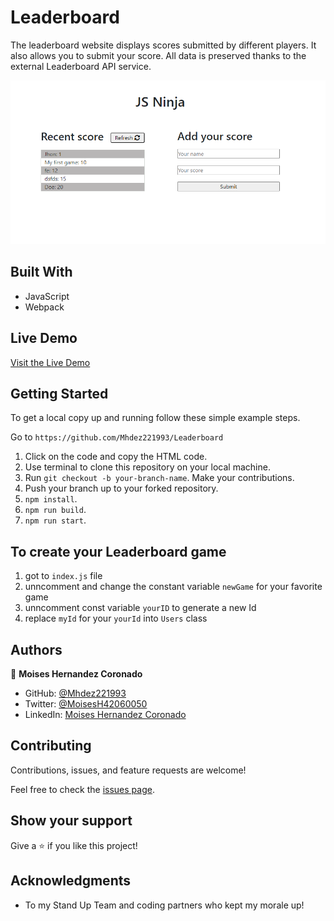 # Leaderboard
The leaderboard website displays scores submitted by different players. It also allows you to submit your score. All data is preserved thanks to the external Leaderboard API service.


![screenshot](leaderboard.png)

## Built With

- JavaScript
- Webpack


 ## Live Demo

[Visit the Live Demo](https://mhdez221993.github.io/Leaderboard/)
## Getting Started

To get a local copy up and running follow these simple example steps.

Go to `https://github.com/Mhdez221993/Leaderboard`

1. Click on the code and copy the HTML code.
2. Use terminal to clone this repository on your local machine.
3. Run <code>git checkout -b your-branch-name</code>. Make your contributions.
4. Push your branch up to your forked repository.
5. `npm install`.
5. `npm run build`.
5. `npm run start`.

## To create your Leaderboard game
1. got to `index.js` file
2. unncomment and change the constant variable `newGame` for your favorite game
3. unncomment const variable `yourID` to generate a new Id
4. replace `myId` for your `yourId` into `Users` class



## Authors


👤 **Moises Hernandez Coronado**

- GitHub: [@Mhdez221993](https://github.com/Mhdez221993)
- Twitter: [@MoisesH42060050](https://twitter.com/MoisesH42060050)
- LinkedIn: [Moises Hernandez Coronado](https://www.linkedin.com/in/moises-hernandez-9bbb17145/)


## Contributing

Contributions, issues, and feature requests are welcome!

Feel free to check the [issues page](https://github.com/Mhdez221993/Leaderboard/issues).

## Show your support

Give a ⭐️ if you like this project!

## Acknowledgments

- To my Stand Up Team and coding partners who kept my morale up!
